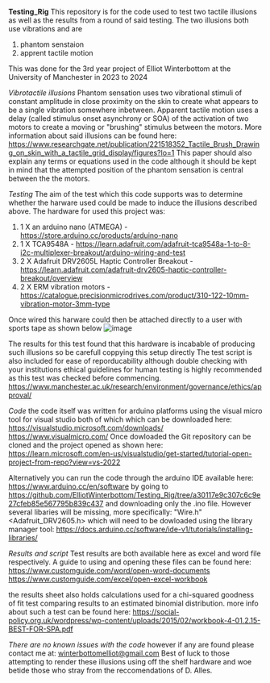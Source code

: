 **Testing_Rig**
This repository is for the code used to test two tactile illusions as well as the results from a round of said testing. The two illusions both use vibrations and are
1) phantom senstaion
2) apprent tactile motion


This was done for the 3rd year project of Elliot Winterbottom at the University of Manchester in 2023 to 2024

*Vibrotactile illusions*
Phantom sensation uses two vibrational stimuli of constant amplitude in close proximity on the skin to create what appears to be a single vibration somewhere inbetween. 
Apparent tactile motion uses a delay (called stimulus onset asynchrony or SOA) of the activation of two motors to create a moving or "brushing" stimulus between the motors. More information about said illusions can be found here:
https://www.researchgate.net/publication/221518352_Tactile_Brush_Drawing_on_skin_with_a_tactile_grid_display/figures?lo=1
This paper should also explain any terms or equations used in the code although it should be kept in mind that the attempted position of the phantom sensation is central between the the motors.

*Testing*
The aim of the test which this code supports was to determine whether the harware used could be made to induce the illusions described above. The hardware for used this project was:
1) 1 X an arduino nano (ATMEGA) - https://store.arduino.cc/products/arduino-nano
2) 1 X TCA9548A  - https://learn.adafruit.com/adafruit-tca9548a-1-to-8-i2c-multiplexer-breakout/arduino-wiring-and-test
3) 2 X Adafruit DRV2605L Haptic Controller Breakout - https://learn.adafruit.com/adafruit-drv2605-haptic-controller-breakout/overview
4) 2 X ERM vibration motors - https://catalogue.precisionmicrodrives.com/product/310-122-10mm-vibration-motor-3mm-type

Once wired this harware could then be attached directly to a user with sports tape as shown below 
![image](https://github.com/ElliotWinterbottom/Testing_Rig/assets/149702598/b9c92607-f741-4373-8158-36c10bb8638d)

The results for this test found that this hardware is incabable of producing such illusions so be carefull coppying this setup directly 
The test script is also included for ease of reporducability although double checking with your institutions ethical guidelines for human testing is highly recommended as this test was checked before commencing.
https://www.manchester.ac.uk/research/environment/governance/ethics/approval/

*Code*
the code itself was written for arduino platforms using the visual micro tool for visual studio both of which which can be downloaded here:
https://visualstudio.microsoft.com/downloads/
https://www.visualmicro.com/
Once dowloaded the Git repository can be cloned and the project opened as shown here:
https://learn.microsoft.com/en-us/visualstudio/get-started/tutorial-open-project-from-repo?view=vs-2022

Alternatively you can run the code through the arduino IDE available here:
https://www.arduino.cc/en/software
by going to 
https://github.com/ElliotWinterbottom/Testing_Rig/tree/a30117e9c307c6c9e27cfeb85e567795b839c437
and downloading only the .ino file.
However several libaries will be missing, more specifically:
 "Wire.h"
 <Adafruit_DRV2605.h>
which will need to be dowloaded using the library manager tool:
https://docs.arduino.cc/software/ide-v1/tutorials/installing-libraries/

*Results and script*
Test results are both available here as excel and word file respectively. A guide to using and opening these files can be found here:
https://www.customguide.com/word/open-word-documents
https://www.customguide.com/excel/open-excel-workbook

the results sheet also holds calculations used for a chi-squared goodness of fit test comparing results to an estimated binomial distribution. more info about such a test can be found here:
https://social-policy.org.uk/wordpress/wp-content/uploads/2015/02/workbook-4-01.2.15-BEST-FOR-SPA.pdf

*There are no known issues with the code* however if any are found please contact me at:
winterbottomelliot@gmail.com
Best of luck to those attempting to render these illusions using off the shelf hardware and woe betide those who stray from the reccomendations of D. Alles.

